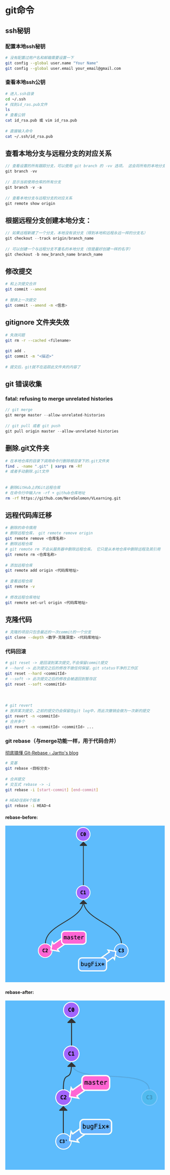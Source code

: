# git命令

## ssh秘钥

### 配置本地ssh秘钥

```bash
# 没有配置过用户名和邮箱需要设置一下
git config --global user.name "Your Name"
git config --global user.email your_email@gmail.com　
```

### 查看本地ssh公钥

```bash
# 进入.ssh目录
cd ~/.ssh
# 找到id_ras.pub文件
ls
# 查看公钥
cat id_rsa.pub 或 vim id_rsa.pub

# 直接输入命令
cat ~/.ssh/id_rsa.pub
```

## 查看本地分支与远程分支的对应关系

```js
// 查看设置的所有跟踪分支，可以使用 git branch 的 -vv 选项。 这会将所有的本地分支列出来并且包含更多的信息，如每一个分支正在跟踪哪个远程分支与本地分支是否是领先、落后或是都有。
git branch -vv

// 显示当前使用仓库的所有分支
git branch -v -a

// 查看本地分支与远程分支的对应关系 
git remote show origin
```

## 根据远程分支创建本地分支：

```javascript
// 如果远程新建了一个分支，本地没有该分支（得到本地和远程永远一样的分支名）
git checkout --track origin/branch_name

// 可以创建一个与远程分支不重名的本地分支（但是最好创建一样的名字）
git checkout -b new_branch_name branch_name
```

## 修改提交

```bash
# 和上次提交合并
git commit --amend

# 替换上一次提交
git commit --amend -m <信息>
```

## gitignore 文件夹失效

```bash
# 失效问题
git rm -r --cached <filename>

git add .
git commit -m "<描述>"

# 提交后，git就不在追踪此文件夹的内容了
```

## git 错误收集

### fatal: refusing to merge unrelated histories

```js
// git merge
git merge master --allow-unrelated-histories

// git pull 或者 git push
git pull origin master --allow-unrelated-histories
```

## 删除.git文件夹

```bash
# 在本地仓库的目录下调用命令行删除根目录下的.git文件夹
find . -name ".git" | xargs rm -Rf
# 或者手动删除.git文件


# 删除GitHub上的Git远程仓库
# 在命令行中输入rm -rf + github仓库地址
rm -rf https://github.com/NeroSolomon/VLearning.git
```

## 远程代码库迁移

```bash
# 删除的命令慎用
# 删除远程仓库， git remote remove origin
git remote remove <仓库名称>
# 删除远程仓库
# git remote rm 不会从服务器中删除远程仓库。 它只是从本地仓库中删除远程及其引用
git remote rm <仓库名称>

# 添加远程仓库
git remote add origin <代码库地址> 

# 查看远程仓库
git remote -v

# 修改远程仓库地址
git remote set-url origin <代码库地址>
```

## 克隆代码

```bash
# 克隆的项目只包含最近的一次commit的一个分支
git clone --depth <数字-克隆深度> <代码库地址>
```

### 代码回滚

```bash
# git reset -> 是回滚到某次提交,不会保留commit提交
# --hard -> 此次提交之后的修改不做任何保留，git status干净的工作区
git reset --hard <commitId>
# --soft -> 此次提交之后的修改会被退回到暂存区
git reset --soft <commitId>



# git revert 
# 放弃某次提交，之前的提交仍会保留在git log中，而此次撤销会做为一次新的提交
git revert -n <commitId>
# 合并多个
git revert -n <commitId> <commitId> ...
```

### git rebase（与merge功能一样，用于代码合并）

[彻底搞懂 Git-Rebase - Jartto&#39;s blog](http://jartto.wang/2018/12/11/git-rebase/)

```bash
# 变基
git rebase <目标分支>

# 合并提交
# 交互式 rebase -> -i
git rebase -i [start-commit] [end-commit]

# HEAD往前4个版本
git rebase -i HEAD~4
```

#### rebase-before:

![](../../imgs/git-rebase-1.jpeg)

#### rebase-after:

![](../../imgs/git-rebase-2.jpeg)
